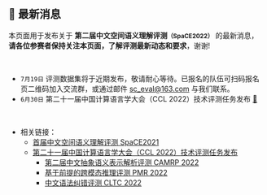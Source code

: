 
<br/>

## 📮 最新消息

<p class="text-center">本页面用于发布关于 <strong>第二届中文空间语义理解评测<small>（SpaCE2022）</small></strong> 的最新消息，<br/><span style="color:var(--notice-red)"><strong>请各位参赛者保持关注本页面，了解评测最新动态和要求</strong></span>，谢谢!</p>

<br/>

- `7月19日` 评测数据集将于近期发布，敬请耐心等待。已报名的队伍可扫码报名页二维码加入交流群，或通过邮件 sc_eval@163.com 与我们联系。
- `6月30日` 第二十一届中国计算语言学大会（CCL 2022）技术评测任务发布 [🔗](https://mp.weixin.qq.com/s/njQCKUANS1oDEjuKj6jLsw)
<!-- - `5月22日` 测试集结果提交方式
  - 请将测试集结果发送到邮箱 `sc_eval@163.com` ，标题：`参赛队伍名`-测试集提交-本周第`n`次提交。
  - 本阶段允许单独提交部分子任务的结果。 -->

<br/>

- 相关链接：
  - [首届中文空间语义理解评测 SpaCE2021](https://github.com/2030NLP/SpaCE2021)
  - [第二十一届中国计算语言学大会（CCL 2022）技术评测任务发布](http://www.cips-cl.org/static/CCL2022/cclEval/taskEvaluation/index.html)
    - [第二届中文抽象语义表示解析评测 CAMRP 2022](https://github.com/GoThereGit/Chinese-AMR)
    - [基于前提的跨模态推理评测 PMR 2022](https://2030nlp.github.io/PMR/evaluation.html)
    - [中文语法纠错评测 CLTC 2022](https://github.com/blcuicall/CCL2022-CGEC)
